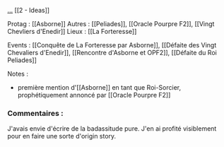 [...](https://docs.google.com/document/d/1ao3PsWwQDvtp2Jhf27PDd5coEfx1R_AH3HNnyckhC6M/edit?usp=drive_link)
[[2 - Ideas]]

Protag : [[Asborne]]
Autres : [[Peliades]], [[Oracle Pourpre F2]], [[Vingt Chevliers d'Enedir]]
Lieux : [[La Forteresse]]

Events : [[Conquête de La Forteresse par Asborne]], [[Défaite des Vingt Chevaliers d'Enedir]], [[Rencontre d'Asborne et OPF2]], [[Défaite du Roi Peliades]]

Notes :
- première mention d'[[Asborne]] en tant que Roi-Sorcier, prophétiquement annoncé par [[Oracle Pourpre F2]]
### Commentaires :
J'avais envie d'écrire de la badassitude pure. J'en ai profité visiblement pour en faire une sorte d'origin story.